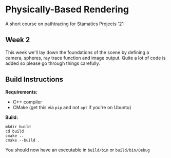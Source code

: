 # Physically-Based Rendering

A short course on pathtracing for Stamatics Projects '21

## Week 2

This week we'll lay down the foundations of the scene by defining a camera, spheres, ray trace function and image output. Quite a lot of code is added so please go through things carefully.

## Build Instructions

**Requirements:**
- C++ compiler
- CMake (get this via `pip` and not `apt` if you're on Ubuntu)

**Build:**

```
mkdir build
cd build
cmake ..
cmake --build .
```

You should now have an executable in `build/bin` or `build/bin/Debug`
